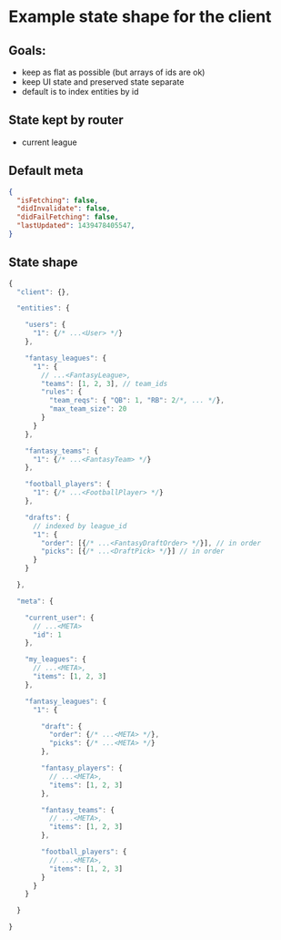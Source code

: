 # Example state shape for the client

## Goals:
 * keep as flat as possible (but arrays of ids are ok)
 * keep UI state and preserved state separate
 * default is to index entities by id

## State kept by router
 * current league

## Default meta

``` json
{
  "isFetching": false,
  "didInvalidate": false,
  "didFailFetching": false,
  "lastUpdated": 1439478405547,
}
```

## State shape

``` javascript
{
  "client": {},

  "entities": {

    "users": {
      "1": {/* ...<User> */}
    },

    "fantasy_leagues": {
      "1": {
        // ...<FantasyLeague>,
        "teams": [1, 2, 3], // team_ids
        "rules": {
          "team_reqs": { "QB": 1, "RB": 2/*, ... */},
          "max_team_size": 20
        }
      }
    },

    "fantasy_teams": {
      "1": {/* ...<FantasyTeam> */}
    },

    "football_players": {
      "1": {/* ...<FootballPlayer> */}
    },

    "drafts": {
      // indexed by league_id
      "1": {
        "order": [{/* ...<FantasyDraftOrder> */}], // in order
        "picks": [{/* ...<DraftPick> */}] // in order
      }
    }

  },

  "meta": {

    "current_user": {
      // ...<META>
      "id": 1
    },

    "my_leagues": {
      // ...<META>,
      "items": [1, 2, 3]
    },

    "fantasy_leagues": {
      "1": {

        "draft": {
          "order": {/* ...<META> */},
          "picks": {/* ...<META> */}
        },

        "fantasy_players": {
          // ...<META>,
          "items": [1, 2, 3]
        },

        "fantasy_teams": {
          // ...<META>,
          "items": [1, 2, 3]
        },

        "football_players": {
          // ...<META>,
          "items": [1, 2, 3]
        }
      }
    }

  }

}
```
